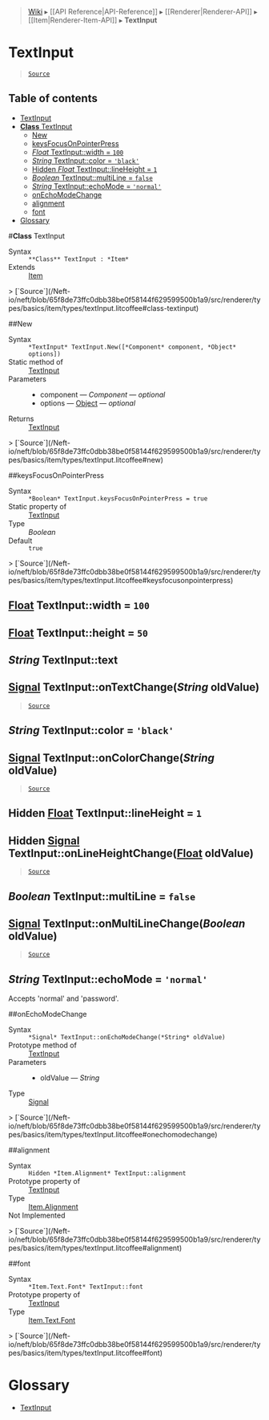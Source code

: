 > [Wiki](Home) ▸ [[API Reference|API-Reference]] ▸ [[Renderer|Renderer-API]] ▸ [[Item|Renderer-Item-API]] ▸ **TextInput**

# TextInput

> [`Source`](/Neft-io/neft/blob/65f8de73ffc0dbb38be0f58144f629599500b1a9/src/renderer/types/basics/item/types/textInput.litcoffee#textinput)

## Table of contents
* [TextInput](#textinput)
* [**Class** TextInput](#class-textinput)
  * [New](#new)
  * [keysFocusOnPointerPress](#keysfocusonpointerpress)
  * [*Float* TextInput::width = `100`](#float-textinputwidth--100)
  * [*String* TextInput::color = `'black'`](#string-textinputcolor--black)
  * [Hidden *Float* TextInput::lineHeight = `1`](#hidden-float-textinputlineheight--1)
  * [*Boolean* TextInput::multiLine = `false`](#boolean-textinputmultiline--false)
  * [*String* TextInput::echoMode = `'normal'`](#string-textinputechomode--normal)
  * [onEchoModeChange](#onechomodechange)
  * [alignment](#alignment)
  * [font](#font)
* [Glossary](#glossary)

#**Class** TextInput
<dl><dt>Syntax</dt><dd><code>&#x2A;&#x2A;Class&#x2A;&#x2A; TextInput : &#x2A;Item&#x2A;</code></dd><dt>Extends</dt><dd><a href="/Neft-io/neft/wiki/API/Renderer-Item-API#class-item">Item</a></dd></dl>
> [`Source`](/Neft-io/neft/blob/65f8de73ffc0dbb38be0f58144f629599500b1a9/src/renderer/types/basics/item/types/textInput.litcoffee#class-textinput)

##New
<dl><dt>Syntax</dt><dd><code>&#x2A;TextInput&#x2A; TextInput.New([&#x2A;Component&#x2A; component, &#x2A;Object&#x2A; options])</code></dd><dt>Static method of</dt><dd><a href="/Neft-io/neft/wiki/API/Renderer-TextInput-API#class-textinput">TextInput</a></dd><dt>Parameters</dt><dd><ul><li>component — <i>Component</i> — <i>optional</i></li><li>options — <a href="/Neft-io/neft/wiki/API/Utils-API#isobject">Object</a> — <i>optional</i></li></ul></dd><dt>Returns</dt><dd><a href="/Neft-io/neft/wiki/API/Renderer-TextInput-API#class-textinput">TextInput</a></dd></dl>
> [`Source`](/Neft-io/neft/blob/65f8de73ffc0dbb38be0f58144f629599500b1a9/src/renderer/types/basics/item/types/textInput.litcoffee#new)

##keysFocusOnPointerPress
<dl><dt>Syntax</dt><dd><code>&#x2A;Boolean&#x2A; TextInput.keysFocusOnPointerPress = true</code></dd><dt>Static property of</dt><dd><a href="/Neft-io/neft/wiki/API/Renderer-TextInput-API#class-textinput">TextInput</a></dd><dt>Type</dt><dd><i>Boolean</i></dd><dt>Default</dt><dd><code>true</code></dd></dl>
> [`Source`](/Neft-io/neft/blob/65f8de73ffc0dbb38be0f58144f629599500b1a9/src/renderer/types/basics/item/types/textInput.litcoffee#keysfocusonpointerpress)

## [Float](/Neft-io/neft/wiki/API/Utils-API#isfloat) TextInput::width = `100`

## [Float](/Neft-io/neft/wiki/API/Utils-API#isfloat) TextInput::height = `50`

## *String* TextInput::text

## [Signal](/Neft-io/neft/wiki/API/Signal-API#class-signal) TextInput::onTextChange(*String* oldValue)

> [`Source`](/Neft-io/neft/blob/65f8de73ffc0dbb38be0f58144f629599500b1a9/src/renderer/types/basics/item/types/textInput.litcoffee#float-textinputwidth--100-float-textinputheight--50-string-textinputtext-signal-textinputontextchangestring-oldvalue)

## *String* TextInput::color = `'black'`

## [Signal](/Neft-io/neft/wiki/API/Signal-API#class-signal) TextInput::onColorChange(*String* oldValue)

> [`Source`](/Neft-io/neft/blob/65f8de73ffc0dbb38be0f58144f629599500b1a9/src/renderer/types/basics/item/types/textInput.litcoffee#string-textinputcolor--black-signal-textinputoncolorchangestring-oldvalue)

## Hidden [Float](/Neft-io/neft/wiki/API/Utils-API#isfloat) TextInput::lineHeight = `1`

## Hidden [Signal](/Neft-io/neft/wiki/API/Signal-API#class-signal) TextInput::onLineHeightChange([Float](/Neft-io/neft/wiki/API/Utils-API#isfloat) oldValue)

> [`Source`](/Neft-io/neft/blob/65f8de73ffc0dbb38be0f58144f629599500b1a9/src/renderer/types/basics/item/types/textInput.litcoffee#hidden-float-textinputlineheight--1-hidden-signal-textinputonlineheightchangefloat-oldvalue)

## *Boolean* TextInput::multiLine = `false`

## [Signal](/Neft-io/neft/wiki/API/Signal-API#class-signal) TextInput::onMultiLineChange(*Boolean* oldValue)

> [`Source`](/Neft-io/neft/blob/65f8de73ffc0dbb38be0f58144f629599500b1a9/src/renderer/types/basics/item/types/textInput.litcoffee#boolean-textinputmultiline--false-signal-textinputonmultilinechangeboolean-oldvalue)

## *String* TextInput::echoMode = `'normal'`

Accepts 'normal' and 'password'.

##onEchoModeChange
<dl><dt>Syntax</dt><dd><code>&#x2A;Signal&#x2A; TextInput::onEchoModeChange(&#x2A;String&#x2A; oldValue)</code></dd><dt>Prototype method of</dt><dd><a href="/Neft-io/neft/wiki/API/Renderer-TextInput-API#class-textinput">TextInput</a></dd><dt>Parameters</dt><dd><ul><li>oldValue — <i>String</i></li></ul></dd><dt>Type</dt><dd><a href="/Neft-io/neft/wiki/API/Signal-API#class-signal">Signal</a></dd></dl>
> [`Source`](/Neft-io/neft/blob/65f8de73ffc0dbb38be0f58144f629599500b1a9/src/renderer/types/basics/item/types/textInput.litcoffee#onechomodechange)

##alignment
<dl><dt>Syntax</dt><dd><code>Hidden &#x2A;Item.Alignment&#x2A; TextInput::alignment</code></dd><dt>Prototype property of</dt><dd><a href="/Neft-io/neft/wiki/API/Renderer-TextInput-API#class-textinput">TextInput</a></dd><dt>Type</dt><dd><a href="/Neft-io/neft/wiki/API/Renderer-Item.Alignment-API#class-alignment">Item.Alignment</a></dd><dt>Not Implemented</dt></dl>
> [`Source`](/Neft-io/neft/blob/65f8de73ffc0dbb38be0f58144f629599500b1a9/src/renderer/types/basics/item/types/textInput.litcoffee#alignment)

##font
<dl><dt>Syntax</dt><dd><code>&#x2A;Item.Text.Font&#x2A; TextInput::font</code></dd><dt>Prototype property of</dt><dd><a href="/Neft-io/neft/wiki/API/Renderer-TextInput-API#class-textinput">TextInput</a></dd><dt>Type</dt><dd><a href="/Neft-io/neft/wiki/API/Renderer-Item.Text.Font-API#class-font">Item.Text.Font</a></dd></dl>
> [`Source`](/Neft-io/neft/blob/65f8de73ffc0dbb38be0f58144f629599500b1a9/src/renderer/types/basics/item/types/textInput.litcoffee#font)

# Glossary

- [TextInput](#class-textinput)

